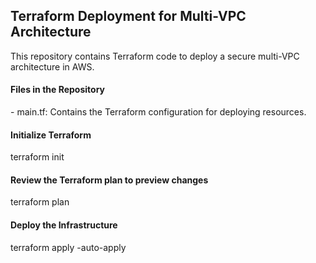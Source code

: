 <h2><b>Terraform Deployment for Multi-VPC Architecture</b></h2>

This repository contains Terraform code to deploy a secure multi-VPC architecture in AWS. 

<h4>Files in the Repository</h4>
- main.tf: Contains the Terraform configuration for deploying resources.

<h4>Initialize Terraform</h4>
terraform init

<h4>Review the Terraform plan to preview changes</h4>
terraform plan

<h4>Deploy the Infrastructure</h4>
terraform apply -auto-apply
